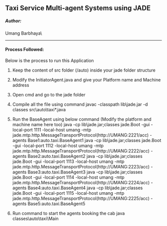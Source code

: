 Taxi Service Multi-agent Systems using JADE
---
##### Author:
Umang Barbhaya\

---
#### Process Followed:
Below is the process to run this Application

1. Keep the content of src folder (/auto) inside your jade folder structure
2. Modify the InitiatorAgent.java and give your Platform name and Machine address
3. Open cmd and go to the jade folder
4. Compile all the file using command
	javac -classpath lib\jade.jar -d classes src\auto\taxi\*.java
5. Run the BaseAgent using below command (Modify the platform and machine name here too)
java -cp lib\jade.jar;classes jade.Boot -gui -local-port 1111 -local-host umang -mtp jade.mtp.http.MessageTransportProtocol(http://UMANG:2221/acc) -agents Base1:auto.taxi.BaseAgent1
java -cp lib\jade.jar;classes jade.Boot -gui -local-port 1112 -local-host umang -mtp jade.mtp.http.MessageTransportProtocol(http://UMANG:2222/acc) -agents Base2:auto.taxi.BaseAgent2
java -cp lib\jade.jar;classes jade.Boot -gui -local-port 1113 -local-host umang -mtp jade.mtp.http.MessageTransportProtocol(http://UMANG:2223/acc) -agents Base3:auto.taxi.BaseAgent3
java -cp lib\jade.jar;classes jade.Boot -gui -local-port 1114 -local-host umang -mtp jade.mtp.http.MessageTransportProtocol(http://UMANG:2224/acc) -agents Base4:auto.taxi.BaseAgent4
java -cp lib\jade.jar;classes jade.Boot -gui -local-port 1115 -local-host umang -mtp jade.mtp.http.MessageTransportProtocol(http://UMANG:2225/acc) -agents Base5:auto.taxi.BaseAgent5

6. Run command to start the agents booking the cab
	java classes\auto\taxi\Main

